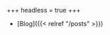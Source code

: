 +++
headless = true
+++

- [Blog]({{< relref "/posts" >}})
<!-- - [About Me]({{< relref "/docs/about" >}}) -->
